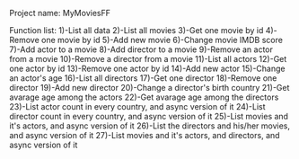 Project name: MyMoviesFF

Function list:
1)-List all data
2)-List all movies
3)-Get one movie by id
4)-Remove one movie by id
5)-Add new movie
6)-Change movie IMDB score
7)-Add actor to a movie
8)-Add director to a movie
9)-Remove an actor from a movie
10)-Remove a director from a movie
11)-List all actors
12)-Get one actor by id
13)-Remove one actor by id
14)-Add new actor
15)-Change an actor's age
16)-List all directors
17)-Get one director
18)-Remove one director
19)-Add new director
20)-Change a director's birth country
21)-Get avarage age among the actors
22)-Get avarage age among the directors
23)-List actor count in every country, and async version of it
24)-List director count in every country, and async version of it
25)-List movies and it's actors, and async version of it
26)-List the directors and his/her movies, and async version of it
27)-List movies and it's actors, and directors, and async version of it